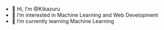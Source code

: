 - 👋 Hi, I’m @Kikazuru
- 👀 I’m interested in Machine Learning and Web Development
- 🌱 I’m currently learning Machine Learning

<!---
Kikazuru/Kikazuru is a ✨ special ✨ repository because its `README.md` (this file) appears on your GitHub profile.
You can click the Preview link to take a look at your changes.
--->
